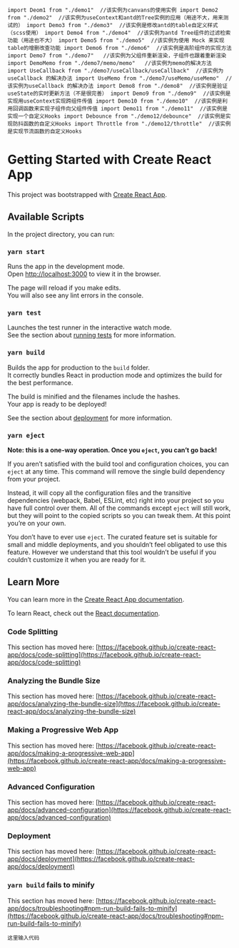 `
import Deom1 from "./demo1"  //该实例为canvans的使用实例
import Demo2 from "./demo2"  //该实例为useContext和antd的Tree实例的应用（用途不大，用来测试的）
import Demo3 from "./demo3"  //该实例是修改antd的table自定义样式（scss使用）
import Demo4 from "./demo4"  //该实例为antd Tree组件的过滤检索功能（用途也不大）
import Demo5 from "./demo5"  //该实例为使用 Mock 来实现table的增删改查功能
import Demo6 from "./demo6"  //该实例是高阶组件的实现方法
import Demo7 from "./demo7"   //该实例为父组件重新渲染，子组件也跟着重新渲染
import DemoMemo from "./demo7/memo/memo"   //该实例为memo的解决方法
import UseCallback from "./demo7/useCallback/useCallback"  //该实例为useCallback 的解决办法
import UseMemo from "./demo7/useMemo/useMemo"  //该实例为useCallback 的解决办法
import Demo8 from "./demo8"  //该实例是验证useState的实时更新方法（不是很完善）
import Demo9 from "./demo9"  //该实例是实现用useContext实现跨组件传值
import Demo10 from "./demo10"  //该实例是利用回调函数来实现子组件向父组件传值
import Demo11 from "./demo11"  //该实例是实现一个自定义Hooks
import Debounce from "./demo12/debounce"  //该实例是实现防抖函数的自定义Hooks
import Throttle from "./demo12/throttle"  //该实例是实现节流函数的自定义Hooks
`

# Getting Started with Create React App

This project was bootstrapped with [Create React App](https://github.com/facebook/create-react-app).

## Available Scripts

In the project directory, you can run:

### `yarn start`

Runs the app in the development mode.\
Open [http://localhost:3000](http://localhost:3000) to view it in the browser.

The page will reload if you make edits.\
You will also see any lint errors in the console.

### `yarn test`

Launches the test runner in the interactive watch mode.\
See the section about [running tests](https://facebook.github.io/create-react-app/docs/running-tests) for more information.

### `yarn build`

Builds the app for production to the `build` folder.\
It correctly bundles React in production mode and optimizes the build for the best performance.

The build is minified and the filenames include the hashes.\
Your app is ready to be deployed!

See the section about [deployment](https://facebook.github.io/create-react-app/docs/deployment) for more information.

### `yarn eject`

**Note: this is a one-way operation. Once you `eject`, you can’t go back!**

If you aren’t satisfied with the build tool and configuration choices, you can `eject` at any time. This command will remove the single build dependency from your project.

Instead, it will copy all the configuration files and the transitive dependencies (webpack, Babel, ESLint, etc) right into your project so you have full control over them. All of the commands except `eject` will still work, but they will point to the copied scripts so you can tweak them. At this point you’re on your own.

You don’t have to ever use `eject`. The curated feature set is suitable for small and middle deployments, and you shouldn’t feel obligated to use this feature. However we understand that this tool wouldn’t be useful if you couldn’t customize it when you are ready for it.

## Learn More

You can learn more in the [Create React App documentation](https://facebook.github.io/create-react-app/docs/getting-started).

To learn React, check out the [React documentation](https://reactjs.org/).

### Code Splitting

This section has moved here: [https://facebook.github.io/create-react-app/docs/code-splitting](https://facebook.github.io/create-react-app/docs/code-splitting)

### Analyzing the Bundle Size

This section has moved here: [https://facebook.github.io/create-react-app/docs/analyzing-the-bundle-size](https://facebook.github.io/create-react-app/docs/analyzing-the-bundle-size)

### Making a Progressive Web App

This section has moved here: [https://facebook.github.io/create-react-app/docs/making-a-progressive-web-app](https://facebook.github.io/create-react-app/docs/making-a-progressive-web-app)

### Advanced Configuration

This section has moved here: [https://facebook.github.io/create-react-app/docs/advanced-configuration](https://facebook.github.io/create-react-app/docs/advanced-configuration)

### Deployment

This section has moved here: [https://facebook.github.io/create-react-app/docs/deployment](https://facebook.github.io/create-react-app/docs/deployment)

### `yarn build` fails to minify

This section has moved here: [https://facebook.github.io/create-react-app/docs/troubleshooting#npm-run-build-fails-to-minify](https://facebook.github.io/create-react-app/docs/troubleshooting#npm-run-build-fails-to-minify)

```
这里输入代码
```
